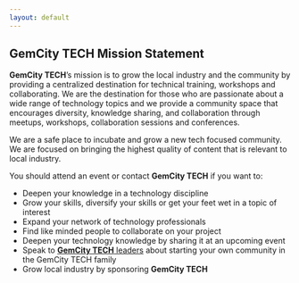 ```yaml
---
layout: default
---
```

## **GemCity TECH** Mission Statement  

**GemCity TECH**’s mission is to grow the local industry and the community by providing a centralized destination for technical training, workshops and collaborating. We are the destination for those who are passionate about a wide range of technology topics and we provide a community space that encourages diversity, knowledge sharing, and collaboration through meetups, workshops, collaboration sessions and conferences.

We are a safe place to incubate and grow a new tech focused community. 
We are focused on bringing the highest quality of content that is relevant to local industry.

You should attend an event or contact **GemCity TECH** if you want to:

- Deepen your knowledge in a technology discipline
- Grow your skills, diversify your skills or get your feet wet in a topic of interest
- Expand your network of technology professionals 
- Find like minded people to collaborate on your project
- Deepen your technology knowledge by sharing it at an upcoming event
- Speak to [**GemCity TECH** leaders](https://www.meetup.com/gem-city-tech/members/?op=leaders) about starting your own community in the GemCity TECH family
- Grow local industry by sponsoring **GemCity TECH** 



